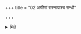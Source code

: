 +++
title = "02 अश्रीणां रास्नायाश्च सन्धौ"

+++

<details><summary>थिते</summary>

अश्रीणां रास्नायाश्च सन्धौ द्वौ चतुरः षडष्टौ वा स्तनान्करोति २
</details>
